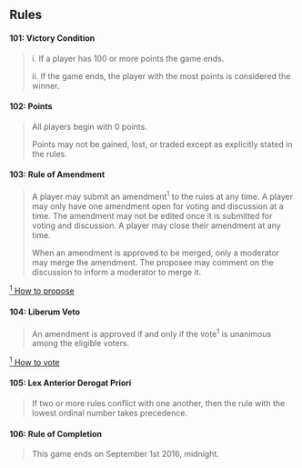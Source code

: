 ## Rules

#### 101: Victory Condition
> i. If a player has 100 or more points the game ends.
>
> ii. If the game ends, the player with the most points is considered the winner.


#### 102: Points
> All players begin with 0 points.
>
> Points may not be gained, lost, or traded except as explicitly stated in the rules.


#### 103: Rule of Amendment 
> A player may submit an amendment<sup>1</sup> to the rules at any time. A player may only have one amendment open for voting and discussion at a time. The amendment may not be edited once it is submitted for voting and discussion. A player may close their amendment at any time. 
>
> When an amendment is approved to be merged, only a moderator may merge the amendment. The proposee may comment on the discussion to inform a moderator to merge it. 

[<sup>1</sup> How to propose](./readme.md#propose-a-rule-amendment)

#### 104: Liberum Veto
> An amendment is approved if and only if the vote<sup>1</sup> is unanimous among the eligible voters.

[<sup>1</sup> How to vote](./readme.md#comment-and-vote-on-amendments)


#### 105: Lex Anterior Derogat Priori
> If two or more rules conflict with one another, then the rule with the lowest ordinal number takes precedence.


#### 106: Rule of Completion
> This game ends on September 1st 2016, midnight.
